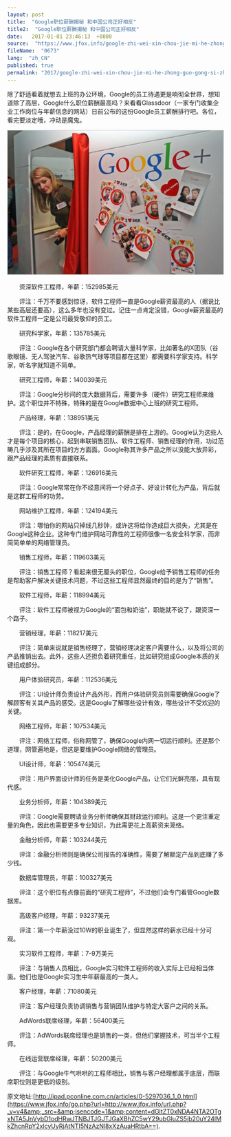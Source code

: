 ```yaml
---
layout: post
title:  "Google职位薪酬揭秘 和中国公司正好相反"
title2:  "Google职位薪酬揭秘 和中国公司正好相反"
date:   2017-01-01 23:46:13  +0800
source:  "https://www.jfox.info/google-zhi-wei-xin-chou-jie-mi-he-zhong-guo-gong-si-zheng-hao-xiang-fan.html"
fileName:  "0673"
lang:  "zh_CN"
published: true
permalink: "2017/google-zhi-wei-xin-chou-jie-mi-he-zhong-guo-gong-si-zheng-hao-xiang-fan.html"
---
```




除了舒适看着就想去上班的办公环境，Google的员工待遇更是响彻全世界，想知道除了高层，Google什么职位薪酬最高吗？来看看Glassdoor（一家专门收集企业工作岗位与年薪信息的网站）日前公布的这份Google员工薪酬排行吧。各位，看完要淡定哦，冲动是魔鬼。

[![5297036_google](a5de022.jpg)](https://www.jfox.info/go.php?url=http://www.jfox.info/wp-content/uploads/2014/08/5297036_google.jpg)

　　资深软件工程师，年薪：152985美元

　　评注：千万不要感到惊讶，软件工程师一直是Google薪资最高的人（据说比某些高层还要高），这么多年也没有变过。记住一点肯定没错，Google薪资最高的软件工程师一定是公司最受敬仰的员工。

　　研究科学家，年薪：135785美元

　　评注：Google在各个研究部门都会聘请大量科学家，比如著名的X团队（谷歌眼镜、无人驾驶汽车、谷歌热气球等项目都在这里）都需要科学家支持。科学家，听名字就知道不简单。

　　研究工程师，年薪：140039美元

　　评注：Google分秒间的庞大数据背后，需要许多（硬件）研究工程师来维护。这个职位并不特殊，特殊的是在Google数据中心上班的研究工程师。

　　产品经理，年薪：138951美元

　　评注：是的，在Google，产品经理的薪酬是排在上游的。Google认为这些人才是每个项目的核心，起到串联销售团队、软件工程师、销售经理的作用，功过范畴几乎涉及其所在项目的方方面面。Google称其许多产品之所以没能大放异彩，跟产品经理的素质有直接联系。

　　软件研究工程师，年薪：126916美元

　　评注：Google常常在你不经意间将一个好点子、好设计转化为产品，背后就是这群工程师的功劳。

　　网站维护工程师，年薪：124194美元

　　评注：哪怕你的网站只掉线几秒钟，或许这将给你造成巨大损失，尤其是在Google这种企业。这种专门维护网站可靠性的工程师很像一名安全科学家，而非简简单单的网络管理员。

　　销售工程师，年薪：119603美元

　　评注：销售工程师？看起来很无厘头的职位，Google给予销售工程师的任务是帮助客户解决关键技术问题，不过这些工程师显然最终的目的是为了“销售”。

　　软件工程师，年薪：118994美元

　　评注：软件工程师被视为Google的“面包和奶油”，职能就不说了，跟资深一个路子。

　　营销经理，年薪：118217美元

　　评注：简单来说就是销售经理了，营销经理决定客户需要什么，以及将公司的产品推销出去。此外，这些人还担负着研究重任，比如研究组成Google本质的关键组成部分。

　　用户体验研究员，年薪：112536美元

　　评注：UI设计师负责设计产品外形，而用户体验研究员则需要确保Google了解顾客有关其产品的感受。这是Google了解哪些设计有效，哪些设计不受欢迎的关键。

　　网络工程师，年薪：107534美元

　　评注：网络工程师，俗称网管了，确保Google内网一切运行顺利。还是那个道理，网管遍地是，但这是要维护Google网络的管理员。

　　UI设计师，年薪：105474美元

　　评注：用户界面设计师的任务是美化Google产品，让它们光鲜亮丽，具有现代感。

　　业务分析师，年薪：104389美元

　　评注：Google需要聘请业务分析师确保其财政运行顺利。这是一个更注重定量的角色，因此也需要更多专业知识，为此需更花上高薪资来笼络。

　　金融分析师，年薪：103244美元

　　评注：金融分析师则是确保公司报告的准确性，需要了解额定产品到底赚了多少钱。

　　数据库管理员，年薪：100327美元

　　评注：这个职位有点像前面的“研究工程师”，不过他们会专门看管Google数据库。

　　高级客户经理，年薪：93237美元

　　评注：第一个年薪没过10W的职业诞生了，但显然这样的薪水已经十分可观。

　　实习软件工程师，年薪：7-9万美元

　　评注：与销售人员相比，Google实习软件工程师的收入实际上已经相当体面。他们也是Google实习生中年薪最高的一类人。

　　客户经理，年薪：71080美元

　　评注：客户经理负责协调销售与营销团队维护与特定大客户之间的关系。

　　AdWords联席经理，年薪：56400美元

　　评注：AdWords联席经理也是销售的一类，但他们掌握技术，可当半个工程师。

　　在线运营联席经理，年薪：50200美元

　　评注：与Google牛气哄哄的工程师相比，销售与客户经理都属于底层，而联席职位则是更低的级别。

原文地址:[http://ipad.pconline.com.cn/articles/0-5297036_1_0.html](https://www.jfox.info/go.php?url=http://www.jfox.info/url.php?_v=v4&amp;_src=&amp;isencode=1&amp;content=dGltZT0xNDA4NTA2OTgxNTA5JnVybD1odHRwJTNBJTJGJTJGaXBhZC5wY29ubGluZS5jb20uY24lMkZhcnRpY2xlcyUyRjAtNTI5NzAzNl8xXzAuaHRtbA==).
